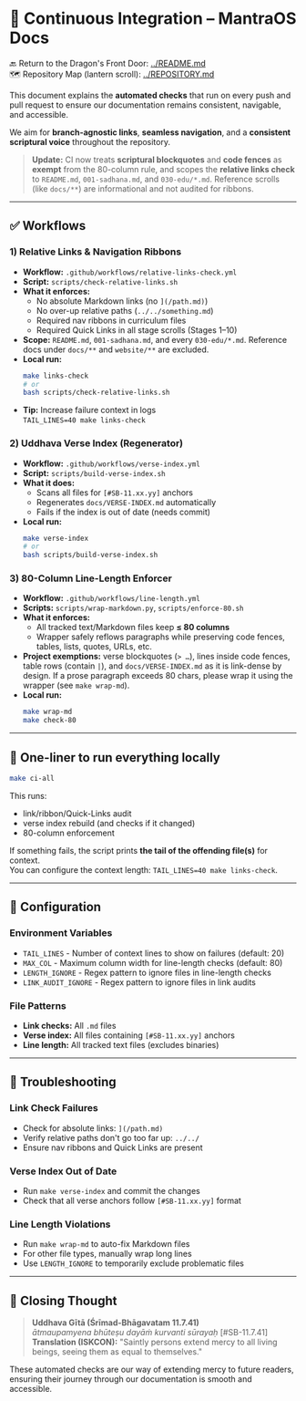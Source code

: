 # 🧪 Continuous Integration – MantraOS Docs

🔙 Return to the Dragon's Front Door: [../README.md](../README.md)  
🗺️ Repository Map (lantern scroll): [../REPOSITORY.md](../REPOSITORY.md)

This document explains the **automated checks** that run on every push and pull request to ensure our documentation remains consistent, navigable, and accessible.

We aim for **branch-agnostic links**, **seamless navigation**, and a **consistent scriptural voice** throughout the repository.

> **Update:** CI now treats **scriptural blockquotes** and **code fences** as
> **exempt** from the 80-column rule, and scopes the **relative links check**
> to `README.md`, `001-sadhana.md`, and `030-edu/*.md`. Reference scrolls
> (like `docs/**`) are informational and not audited for ribbons.

---

## ✅ Workflows

### 1) Relative Links & Navigation Ribbons
- **Workflow:** `.github/workflows/relative-links-check.yml`
- **Script:** `scripts/check-relative-links.sh`
- **What it enforces:**
  - No absolute Markdown links (no `](/path.md)`)
  - No over-up relative paths (`../../something.md`)
  - Required nav ribbons in curriculum files
  - Required Quick Links in all stage scrolls (Stages 1–10)
- **Scope:** `README.md`, `001-sadhana.md`, and every `030-edu/*.md`.
  Reference docs under `docs/**` and `website/**` are excluded.
- **Local run:**
  ```bash
  make links-check
  # or
  bash scripts/check-relative-links.sh
  ```
- **Tip:** Increase failure context in logs  
  `TAIL_LINES=40 make links-check`

### 2) Uddhava Verse Index (Regenerator)
- **Workflow:** `.github/workflows/verse-index.yml`
- **Script:** `scripts/build-verse-index.sh`
- **What it does:**
  - Scans all files for `[#SB-11.xx.yy]` anchors
  - Regenerates `docs/VERSE-INDEX.md` automatically
  - Fails if the index is out of date (needs commit)
- **Local run:**
  ```bash
  make verse-index
  # or
  bash scripts/build-verse-index.sh
  ```

### 3) 80-Column Line-Length Enforcer
- **Workflow:** `.github/workflows/line-length.yml`
- **Scripts:** `scripts/wrap-markdown.py`, `scripts/enforce-80.sh`
- **What it enforces:**
  - All tracked text/Markdown files keep **≤ 80 columns**
  - Wrapper safely reflows paragraphs while preserving code fences, tables,
    lists, quotes, URLs, etc.
- **Project exemptions:** verse blockquotes (`> …`), lines inside code fences,
  table rows (contain `|`), and `docs/VERSE-INDEX.md` as it is link-dense by
  design. If a prose paragraph exceeds 80 chars, please wrap it using the
  wrapper (see `make wrap-md`).
- **Local run:**
  ```bash
  make wrap-md
  make check-80
  ```

---

## 🧷 One-liner to run everything locally

```bash
make ci-all
```

This runs:
- link/ribbon/Quick-Links audit
- verse index rebuild (and checks if it changed)
- 80-column enforcement

If something fails, the script prints **the tail of the offending file(s)** for context.  
You can configure the context length: `TAIL_LINES=40 make links-check`.

---

## 🔧 Configuration

### Environment Variables
- `TAIL_LINES` - Number of context lines to show on failures (default: 20)
- `MAX_COL` - Maximum column width for line-length checks (default: 80)
- `LENGTH_IGNORE` - Regex pattern to ignore files in line-length checks
- `LINK_AUDIT_IGNORE` - Regex pattern to ignore files in link audits

### File Patterns
- **Link checks:** All `.md` files
- **Verse index:** All files containing `[#SB-11.xx.yy]` anchors
- **Line length:** All tracked text files (excludes binaries)

---

## 🚨 Troubleshooting

### Link Check Failures
- Check for absolute links: `](/path.md)`
- Verify relative paths don't go too far up: `../../`
- Ensure nav ribbons and Quick Links are present

### Verse Index Out of Date
- Run `make verse-index` and commit the changes
- Check that all verse anchors follow `[#SB-11.xx.yy]` format

### Line Length Violations
- Run `make wrap-md` to auto-fix Markdown files
- For other file types, manually wrap long lines
- Use `LENGTH_IGNORE` to temporarily exclude problematic files

---

## 🙏 Closing Thought

> **Uddhava Gītā (Śrīmad-Bhāgavatam 11.7.41)**  
> *ātmaupamyena bhūteṣu dayāṁ kurvanti sūrayaḥ* [#SB-11.7.41]  
> **Translation (ISKCON):** "Saintly persons extend mercy to all living beings, seeing them as equal to themselves."

These automated checks are our way of extending mercy to future readers, ensuring their journey through our documentation is smooth and accessible.
